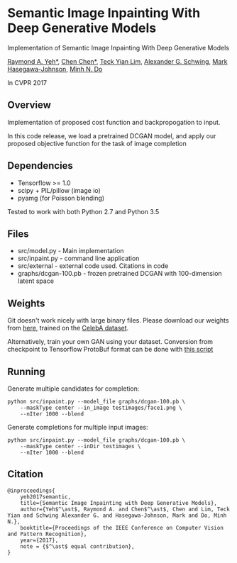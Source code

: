 Semantic Image Inpainting With Deep Generative Models
=====================================================
Implementation of Semantic Image Inpainting With Deep Generative Models

[Raymond A. Yeh*](http://www.isle.illinois.edu/~yeh17/),
[Chen Chen*](http://cchen156.web.engr.illinois.edu/),
[Teck Yian Lim](http://tlim11.web.engr.illinois.edu/),
[Alexander G. Schwing](http://www.alexander-schwing.de/),
[Mark Hasegawa-Johnson](http://www.ifp.illinois.edu/~hasegawa/),
[Minh N. Do](http://minhdo.ece.illinois.edu/)

In CVPR 2017


Overview
--------
Implementation of proposed cost function and backpropogation to input. 

In this code release, we load a pretrained DCGAN model, and apply our proposed
objective function for the task of image completion

Dependencies
------------
 - Tensorflow >= 1.0
 - scipy + PIL/pillow (image io)
 - pyamg (for Poisson blending)

Tested to work with both Python 2.7 and Python 3.5


Files
-----
 - src/model.py - Main implementation
 - src/inpaint.py - command line application
 - src/external - external code used. Citations in code
 - graphs/dcgan-100.pb - frozen pretrained DCGAN with 100-dimension latent space
 
Weights
-------

Git doesn't work nicely with large binary files. Please download our weights from 
[here](https://www.dropbox.com/s/3uo97fzu4jfi2ms/dcgan-100.pb?dl=0), trained on the 
[CelebA dataset](http://mmlab.ie.cuhk.edu.hk/projects/CelebA.html).

Alternatively, train your own GAN using your dataset. Conversion from checkpoint to 
Tensorflow ProtoBuf format can be done with 
[this script](https://gist.github.com/moodoki/e37a85fb0258b045c005ca3db9cbc7f6)


Running
-------


Generate multiple candidates for completion:
```
python src/inpaint.py --model_file graphs/dcgan-100.pb \
    --maskType center --in_image testimages/face1.png \
    --nIter 1000 --blend
```

Generate completions for multiple input images:
```
python src/inpaint.py --model_file graphs/dcgan-100.pb \
    --maskType center --inDir testimages \
    --nIter 1000 --blend
```


Citation
--------

~~~
@inproceedings{
    yeh2017semantic,
    title={Semantic Image Inpainting with Deep Generative Models},
    author={Yeh$^\ast$, Raymond A. and Chen$^\ast$, Chen and Lim, Teck Yian and Schwing Alexander G. and Hasegawa-Johnson, Mark and Do, Minh N.},
    booktitle={Proceedings of the IEEE Conference on Computer Vision and Pattern Recognition},
    year={2017},
    note = {$^\ast$ equal contribution},
}
~~~

